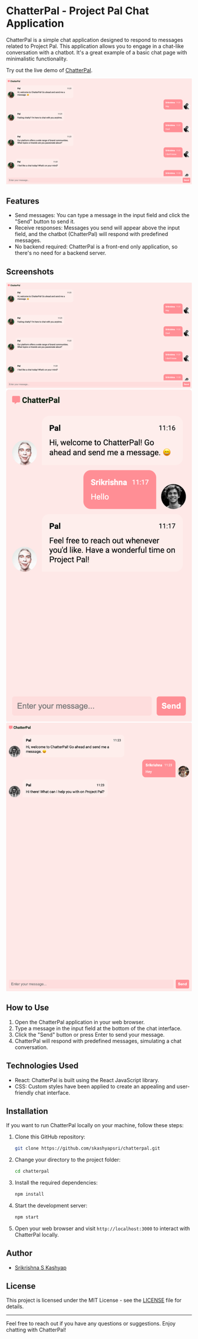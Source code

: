 # ChatterPal - Project Pal Chat Application

ChatterPal is a simple chat application designed to respond to messages related to Project Pal. This application allows you to engage in a chat-like conversation with a chatbot. It's a great example of a basic chat page with minimalistic functionality.

Try out the live demo of [ChatterPal](https://d1ya2n96csvmzd.cloudfront.net).

![ChatterPal](https://raw.githubusercontent.com/skashyapsri/chatterpal/main/screenshots/desktop.png)

## Features

- Send messages: You can type a message in the input field and click the "Send" button to send it.
- Receive responses: Messages you send will appear above the input field, and the chatbot (ChatterPal) will respond with predefined messages.
- No backend required: ChatterPal is a front-end only application, so there's no need for a backend server.


## Screenshots

![ChatterPal Desktop](https://raw.githubusercontent.com/skashyapsri/chatterpal/main/screenshots/desktop.png)
![ChatterPal Mobile View](https://raw.githubusercontent.com/skashyapsri/chatterpal/main/screenshots/mobile.png)
![ChatterPal Tablet View](https://raw.githubusercontent.com/skashyapsri/chatterpal/main/screenshots/tablet.png)

## How to Use

1. Open the ChatterPal application in your web browser.
2. Type a message in the input field at the bottom of the chat interface.
3. Click the "Send" button or press Enter to send your message.
4. ChatterPal will respond with predefined messages, simulating a chat conversation.

## Technologies Used

- React: ChatterPal is built using the React JavaScript library.
- CSS: Custom styles have been applied to create an appealing and user-friendly chat interface.

## Installation

If you want to run ChatterPal locally on your machine, follow these steps:

1. Clone this GitHub repository:

   ```bash
   git clone https://github.com/skashyapsri/chatterpal.git
   ```

2. Change your directory to the project folder:

   ```bash
   cd chatterpal
   ```

3. Install the required dependencies:

   ```bash
   npm install
   ```

4. Start the development server:

   ```bash
   npm start
   ```

5. Open your web browser and visit `http://localhost:3000` to interact with ChatterPal locally.


## Author

- [Srikrishna S Kashyap](https://github.com/skashyapsri)

## License

This project is licensed under the MIT License - see the [LICENSE](LICENSE) file for details.

---

Feel free to reach out if you have any questions or suggestions. Enjoy chatting with ChatterPal!